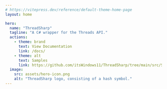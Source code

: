 ```yaml
---
# https://vitepress.dev/reference/default-theme-home-page
layout: home

hero:
  name: "ThreadSharp"
  tagline: "A C# wrapper for the Threads API."
  actions:
    - theme: brand
      text: View Documentation
      link: /docs/
    - theme: alt
      text: Samples
      link: https://github.com/itsWindows11/ThreadSharp/tree/main/src/Samples
  image:
    src: assets/hero-icon.png
    alt: "ThreadSharp logo, consisting of a hash symbol."
---
```

